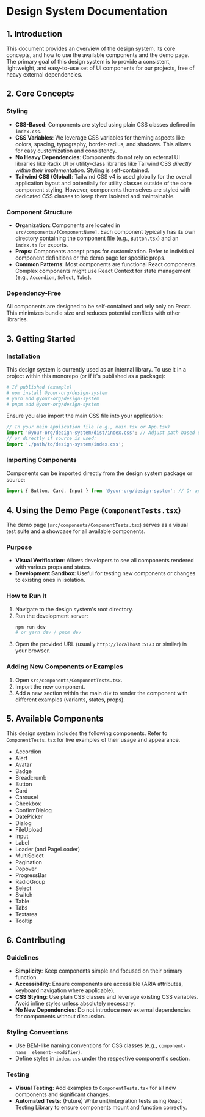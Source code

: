 # Design System Documentation

## 1. Introduction

This document provides an overview of the design system, its core concepts, and how to use the available components and the demo page.
The primary goal of this design system is to provide a consistent, lightweight, and easy-to-use set of UI components for our projects, free of heavy external dependencies.

## 2. Core Concepts

### Styling

- **CSS-Based**: Components are styled using plain CSS classes defined in `index.css`.
- **CSS Variables**: We leverage CSS variables for theming aspects like colors, spacing, typography, border-radius, and shadows. This allows for easy customization and consistency.
- **No Heavy Dependencies**: Components do not rely on external UI libraries like Radix UI or utility-class libraries like Tailwind CSS *directly within their implementation*. Styling is self-contained.
- **Tailwind CSS (Global)**: Tailwind CSS v4 is used globally for the overall application layout and potentially for utility classes outside of the core component styling. However, components themselves are styled with dedicated CSS classes to keep them isolated and maintainable.

### Component Structure

- **Organization**: Components are located in `src/components/[ComponentName]`. Each component typically has its own directory containing the component file (e.g., `Button.tsx`) and an `index.ts` for exports.
- **Props**: Components accept props for customization. Refer to individual component definitions or the demo page for specific props.
- **Common Patterns**: Most components are functional React components. Complex components might use React Context for state management (e.g., `Accordion`, `Select`, `Tabs`).

### Dependency-Free

All components are designed to be self-contained and rely only on React. This minimizes bundle size and reduces potential conflicts with other libraries.

## 3. Getting Started

### Installation

This design system is currently used as an internal library. To use it in a project within this monorepo (or if it's published as a package):

```bash
# If published (example)
# npm install @your-org/design-system
# yarn add @your-org/design-system
# pnpm add @your-org/design-system
```

Ensure you also import the main CSS file into your application:

```javascript
// In your main application file (e.g., main.tsx or App.tsx)
import '@your-org/design-system/dist/index.css'; // Adjust path based on build output
// or directly if source is used:
import './path/to/design-system/index.css';
```

### Importing Components

Components can be imported directly from the design system package or source:

```javascript
import { Button, Card, Input } from '@your-org/design-system'; // Or appropriate path
```

## 4. Using the Demo Page (`ComponentTests.tsx`)

The demo page (`src/components/ComponentTests.tsx`) serves as a visual test suite and a showcase for all available components.

### Purpose

- **Visual Verification**: Allows developers to see all components rendered with various props and states.
- **Development Sandbox**: Useful for testing new components or changes to existing ones in isolation.

### How to Run It

1. Navigate to the design system's root directory.
2. Run the development server:
   ```bash
   npm run dev
   # or yarn dev / pnpm dev
   ```
3. Open the provided URL (usually `http://localhost:5173` or similar) in your browser.

### Adding New Components or Examples

1. Open `src/components/ComponentTests.tsx`.
2. Import the new component.
3. Add a new section within the main `div` to render the component with different examples (variants, states, props).

## 5. Available Components

This design system includes the following components. Refer to `ComponentTests.tsx` for live examples of their usage and appearance.

- Accordion
- Alert
- Avatar
- Badge
- Breadcrumb
- Button
- Card
- Carousel
- Checkbox
- ConfirmDialog
- DatePicker
- Dialog
- FileUpload
- Input
- Label
- Loader (and PageLoader)
- MultiSelect
- Pagination
- Popover
- ProgressBar
- RadioGroup
- Select
- Switch
- Table
- Tabs
- Textarea
- Tooltip

## 6. Contributing

### Guidelines

- **Simplicity**: Keep components simple and focused on their primary function.
- **Accessibility**: Ensure components are accessible (ARIA attributes, keyboard navigation where applicable).
- **CSS Styling**: Use plain CSS classes and leverage existing CSS variables. Avoid inline styles unless absolutely necessary.
- **No New Dependencies**: Do not introduce new external dependencies for components without discussion.

### Styling Conventions

- Use BEM-like naming conventions for CSS classes (e.g., `component-name__element--modifier`).
- Define styles in `index.css` under the respective component's section.

### Testing

- **Visual Testing**: Add examples to `ComponentTests.tsx` for all new components and significant changes.
- **Automated Tests**: (Future) Write unit/integration tests using React Testing Library to ensure components mount and function correctly.
